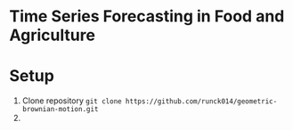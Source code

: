 # Time Series Forecasting in Food and Agriculture

# Setup
1. Clone repository `git clone https://github.com/runck014/geometric-brownian-motion.git`
2. 

